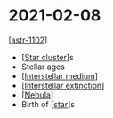 # 2021-02-08

[[astr-1102]]

- [[Star cluster]]s
- Stellar ages
- [[Interstellar medium]]
- [[Interstellar extinction]]
- [[Nebula]]
- Birth of [[star]]s

[//begin]: # "Autogenerated link references for markdown compatibility"
[astr-1102]: astr-1102 "ASTR 1102 - Intro to Stars and Galaxies"
[Star cluster]: star-cluster "Star Cluster"
[Interstellar medium]: interstellar-medium "Interstellar Medium"
[Interstellar extinction]: interstellar-extinction "Interstellar Extinction"
[Nebula]: nebula "Nebula"
[star]: star "Star"
[//end]: # "Autogenerated link references"